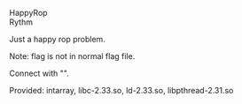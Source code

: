 HappyRop  
Rythm  

Just a happy rop problem.  

Note: flag is not in normal flag file.  

Connect with "".

Provided: intarray, libc-2.33.so, ld-2.33.so, libpthread-2.31.so
